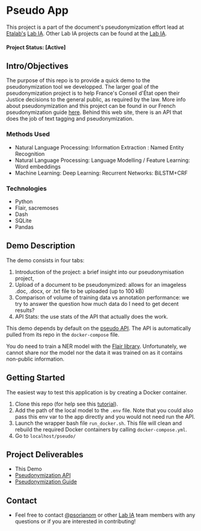 
# Pseudo App
This project is a part of the document's pseudonymization effort lead at [Etalab's](http://www.codeforsanfrancisco.org) [Lab IA]().  Other Lab IA projects can be found at the [Lab IA](https://github.com/etalab-ia).

#### Project Status: [Active]

## Intro/Objectives
The purpose of this repo is to provide a quick demo to the pseudonymization tool we developped. The larger goal of the pseudonymization project is to help France's Conseil d'État open their Justice decisions to the general public, as required by the law. More info about pseudonymization and this project can be found in our French pseudonymization guide [here](https://guides.etalab.gouv.fr/pseudonymisation/). Behind this web site, there is an API that does the job of text tagging and pseudonymization.


### Methods Used
* Natural Language Processing: Information Extraction : Named Entity Recognition
* Natural Language Processing: Language Modelling / Feature Learning: Word embeddings
* Machine Learning: Deep Learning: Recurrent Networks: BiLSTM+CRF

### Technologies
* Python
* Flair, sacremoses
* Dash
* SQLite
* Pandas

## Demo Description

The demo consists in four tabs: 

1. Introduction of the project:  a brief insight into our pseudonymisation project,
2. Upload of a document to be pseudonymized: allows for an imageless .doc, .docx, or .txt file to be uploaded (up to 100 kB)  
3. Comparison of volume of training data vs annotation performance:  we try to answer the question how much data do I need to get decent results?
4. API Stats: the use stats of the API that actually does the work.

This demo depends by default on the [pseudo API](https://github.com/psorianom/pseudo_api). The API is automatically pulled from its repo in the `docker-compose` file.

You do need to train a NER model with the [Flair library](https://github.com/flairNLP/flair). Unfortunately, we cannot share nor the model nor the data it was trained on as it contains non-public information.

## Getting Started
The easiest way to test this application is by creating a Docker container.
1. Clone this repo (for help see this [tutorial](https://help.github.com/articles/cloning-a-repository/)).
2. Add the path of the local model to the `.env` file. Note that you could also pass this env var to the app directly and you would not need run the API.
3. Launch the wrapper bash file `run_docker.sh`. This file will clean and rebuild the required Docker containers by calling `docker-compose.yml`.
4. Go to `localhost/pseudo/`


## Project Deliverables
* This Demo 
* [Pseudonymization API](https://github.com/psorianom/pseudo_api)
* [Pseudonymization Guide](https://guides.etalab.gouv.fr/pseudonymisation/)


## Contact
* Feel free to contact [@psorianom](https://github.com/psorianom/) or other [Lab IA](https://github.com/etalab-ia/) team members with any questions or if you are interested in contributing!
